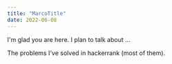 ```yaml
---
title: "MarcoTitle"
date: 2022-06-08
---
```


I'm glad you are here. I plan to talk about ...

The problems I've solved in hackerrank (most of them).
